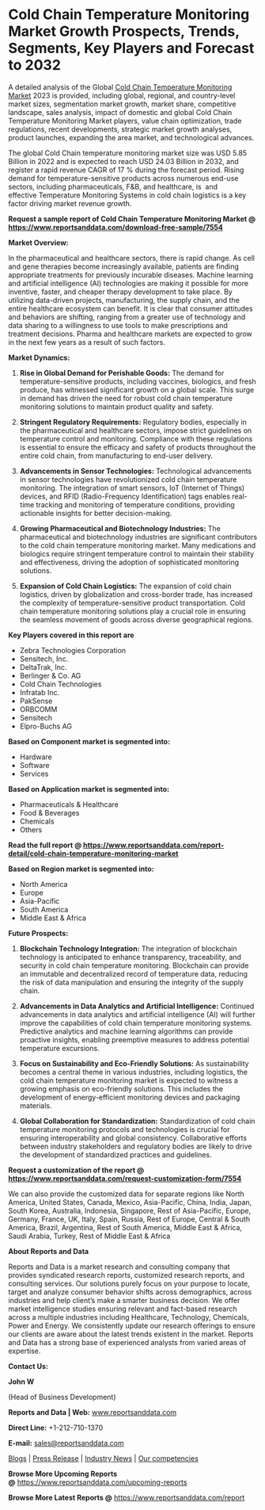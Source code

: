 # Cold Chain Temperature Monitoring Market Growth Prospects, Trends, Segments, Key Players and Forecast to 2032

 <p>A detailed analysis of the Global <a href="https://www.reportsanddata.com/report-detail/cold-chain-temperature-monitoring-market">Cold Chain Temperature Monitoring Market</a>&nbsp;2023 is provided, including global, regional, and country-level market sizes, segmentation market growth, market share, competitive landscape, sales analysis, impact of domestic and global Cold Chain Temperature Monitoring Market players, value chain optimization, trade regulations, recent developments, strategic market growth analyses, product launches, expanding the area market, and technological advances.</p>
<p>The global&nbsp;Cold Chain&nbsp;temperature monitoring market size was USD 5.85 Billion in 2022 and is expected to reach USD 24.03 Billion in 2032, and register a rapid revenue CAGR of 17 % during the forecast period. Rising demand for temperature-sensitive products across numerous end-use sectors, including pharmaceuticals, F&amp;B, and healthcare, is &nbsp;and effective&nbsp;Temperature Monitoring Systems&nbsp;in cold chain logistics is a key factor driving market revenue growth.&nbsp;</p>
<p><strong>Request a sample report of Cold Chain Temperature Monitoring Market @ <a href="https://www.reportsanddata.com/download-free-sample/7554">https://www.reportsanddata.com/download-free-sample/7554</a></strong></p>
<p><strong>Market Overview:</strong></p>
<p>In the pharmaceutical and healthcare sectors, there is rapid change. As cell and gene therapies become increasingly available, patients are finding appropriate treatments for previously incurable diseases. Machine learning and artificial intelligence (AI) technologies are making it possible for more inventive, faster, and cheaper therapy development to take place. By utilizing data-driven projects, manufacturing, the supply chain, and the entire healthcare ecosystem can benefit. It is clear that consumer attitudes and behaviors are shifting, ranging from a greater use of technology and data sharing to a willingness to use tools to make prescriptions and treatment decisions. Pharma and healthcare markets are expected to grow in the next few years as a result of such factors.</p>
<p><strong>Market Dynamics:</strong></p>
<ol>
<li>
<p><strong>Rise in Global Demand for Perishable Goods:</strong> The demand for temperature-sensitive products, including vaccines, biologics, and fresh produce, has witnessed significant growth on a global scale. This surge in demand has driven the need for robust cold chain temperature monitoring solutions to maintain product quality and safety.</p>
</li>
<li>
<p><strong>Stringent Regulatory Requirements:</strong> Regulatory bodies, especially in the pharmaceutical and healthcare sectors, impose strict guidelines on temperature control and monitoring. Compliance with these regulations is essential to ensure the efficacy and safety of products throughout the entire cold chain, from manufacturing to end-user delivery.</p>
</li>
<li>
<p><strong>Advancements in Sensor Technologies:</strong> Technological advancements in sensor technologies have revolutionized cold chain temperature monitoring. The integration of smart sensors, IoT (Internet of Things) devices, and RFID (Radio-Frequency Identification) tags enables real-time tracking and monitoring of temperature conditions, providing actionable insights for better decision-making.</p>
</li>
<li>
<p><strong>Growing Pharmaceutical and Biotechnology Industries:</strong> The pharmaceutical and biotechnology industries are significant contributors to the cold chain temperature monitoring market. Many medications and biologics require stringent temperature control to maintain their stability and effectiveness, driving the adoption of sophisticated monitoring solutions.</p>
</li>
<li>
<p><strong>Expansion of Cold Chain Logistics:</strong> The expansion of cold chain logistics, driven by globalization and cross-border trade, has increased the complexity of temperature-sensitive product transportation. Cold chain temperature monitoring solutions play a crucial role in ensuring the seamless movement of goods across diverse geographical regions.</p>
</li>
</ol>
<p><strong>Key Players covered in this report are</strong></p>
<ul>
<li>Zebra Technologies Corporation</li>
<li>Sensitech, Inc.</li>
<li>DeltaTrak, Inc.</li>
<li>Berlinger &amp; Co. AG</li>
<li>Cold Chain Technologies</li>
<li>Infratab Inc.</li>
<li>PakSense</li>
<li>ORBCOMM</li>
<li>Sensitech</li>
<li>Elpro-Buchs AG</li>
</ul>
<p><strong>Based on&nbsp;Component market is segmented into:</strong></p>
<ul>
<li>Hardware</li>
<li>Software</li>
<li>Services</li>
</ul>
<p><strong>Based on Application market is segmented into:</strong></p>
<ul>
<li>Pharmaceuticals &amp; Healthcare</li>
<li>Food &amp; Beverages</li>
<li>Chemicals</li>
<li>Others</li>
</ul>
<p><strong>Read the full report @ <a href="https://www.reportsanddata.com/report-detail/cold-chain-temperature-monitoring-market">https://www.reportsanddata.com/report-detail/cold-chain-temperature-monitoring-market</a></strong></p>
<p><strong>Based on Region market is segmented into:</strong></p>
<ul>
<li>North America</li>
<li>Europe</li>
<li>Asia-Pacific</li>
<li>South America</li>
<li>Middle East &amp; Africa</li>
</ul>
<p><strong>Future Prospects:</strong></p>
<ol>
<li>
<p><strong>Blockchain Technology Integration:</strong> The integration of blockchain technology is anticipated to enhance transparency, traceability, and security in cold chain temperature monitoring. Blockchain can provide an immutable and decentralized record of temperature data, reducing the risk of data manipulation and ensuring the integrity of the supply chain.</p>
</li>
<li>
<p><strong>Advancements in Data Analytics and Artificial Intelligence:</strong> Continued advancements in data analytics and artificial intelligence (AI) will further improve the capabilities of cold chain temperature monitoring systems. Predictive analytics and machine learning algorithms can provide proactive insights, enabling preemptive measures to address potential temperature excursions.</p>
</li>
<li>
<p><strong>Focus on Sustainability and Eco-Friendly Solutions:</strong> As sustainability becomes a central theme in various industries, including logistics, the cold chain temperature monitoring market is expected to witness a growing emphasis on eco-friendly solutions. This includes the development of energy-efficient monitoring devices and packaging materials.</p>
</li>
<li>
<p><strong>Global Collaboration for Standardization:</strong> Standardization of cold chain temperature monitoring protocols and technologies is crucial for ensuring interoperability and global consistency. Collaborative efforts between industry stakeholders and regulatory bodies are likely to drive the development of standardized practices and guidelines.</p>
</li>
</ol>
<p><strong>Request a customization of the report @ <a href="https://www.reportsanddata.com/request-customization-form/7554">https://www.reportsanddata.com/request-customization-form/7554</a></strong></p>
<p>We can also provide the customized data for separate regions like North America, United States, Canada, Mexico, Asia-Pacific, China, India, Japan, South Korea, Australia, Indonesia, Singapore, Rest of Asia-Pacific, Europe, Germany, France, UK, Italy, Spain, Russia, Rest of Europe, Central &amp; South America, Brazil, Argentina, Rest of South America, Middle East &amp; Africa, Saudi Arabia, Turkey, Rest of Middle East &amp; Africa</p>
<p><strong>About Reports and Data</strong></p>
<p>Reports and Data is a market research and consulting company that provides syndicated research reports, customized research reports, and consulting services. Our solutions purely focus on your purpose to locate, target and analyze consumer behavior shifts across demographics, across industries and help client&rsquo;s make a smarter business decision. We offer market intelligence studies ensuring relevant and fact-based research across a multiple industries including Healthcare, Technology, Chemicals, Power and Energy. We consistently update our research offerings to ensure our clients are aware about the latest trends existent in the market. Reports and Data has a strong base of experienced analysts from varied areas of expertise.</p>
<p><strong>Contact Us:</strong></p>
<p><strong>John W</strong></p>
<p>(Head of Business Development)</p>
<p><strong>Reports and Data | Web:</strong>&nbsp;<a href="http://www.reportsanddata.com/">www.reportsanddata.com</a></p>
<p><strong>Direct Line:</strong>&nbsp;+1-212-710-1370</p>
<p><strong>E-mail:</strong>&nbsp;<a href="mailto:sales@reportsanddata.com">sales@reportsanddata.com</a></p>
<p><a href="https://www.reportsanddata.com/blogs">Blogs</a>&nbsp;|&nbsp;<a href="https://www.reportsanddata.com/press-release">Press Release</a>&nbsp;|&nbsp;<a href="https://www.reportsanddata.com/market-news">Industry News</a>&nbsp;|&nbsp;<a href="https://www.reportsanddata.com/our-compentances">Our competencies</a></p>
<p><strong>Browse More&nbsp;Upcoming Reports @</strong>&nbsp;<a href="https://www.reportsanddata.com/upcoming-reports">https://www.reportsanddata.com/upcoming-reports</a></p>
<p><strong>Browse More Latest Reports @</strong>&nbsp;<a href="https://www.reportsanddata.com/report">https://www.reportsanddata.com/report</a></p>
